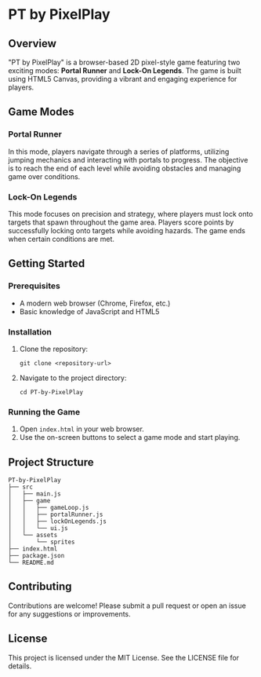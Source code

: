 # PT by PixelPlay

## Overview
"PT by PixelPlay" is a browser-based 2D pixel-style game featuring two exciting modes: **Portal Runner** and **Lock-On Legends**. The game is built using HTML5 Canvas, providing a vibrant and engaging experience for players.

## Game Modes

### Portal Runner
In this mode, players navigate through a series of platforms, utilizing jumping mechanics and interacting with portals to progress. The objective is to reach the end of each level while avoiding obstacles and managing game over conditions.

### Lock-On Legends
This mode focuses on precision and strategy, where players must lock onto targets that spawn throughout the game area. Players score points by successfully locking onto targets while avoiding hazards. The game ends when certain conditions are met.

## Getting Started

### Prerequisites
- A modern web browser (Chrome, Firefox, etc.)
- Basic knowledge of JavaScript and HTML5

### Installation
1. Clone the repository:
   ```
   git clone <repository-url>
   ```
2. Navigate to the project directory:
   ```
   cd PT-by-PixelPlay
   ```

### Running the Game
1. Open `index.html` in your web browser.
2. Use the on-screen buttons to select a game mode and start playing.

## Project Structure
```
PT-by-PixelPlay
├── src
│   ├── main.js
│   ├── game
│   │   ├── gameLoop.js
│   │   ├── portalRunner.js
│   │   ├── lockOnLegends.js
│   │   └── ui.js
│   └── assets
│       └── sprites
├── index.html
├── package.json
└── README.md
```

## Contributing
Contributions are welcome! Please submit a pull request or open an issue for any suggestions or improvements.

## License
This project is licensed under the MIT License. See the LICENSE file for details.